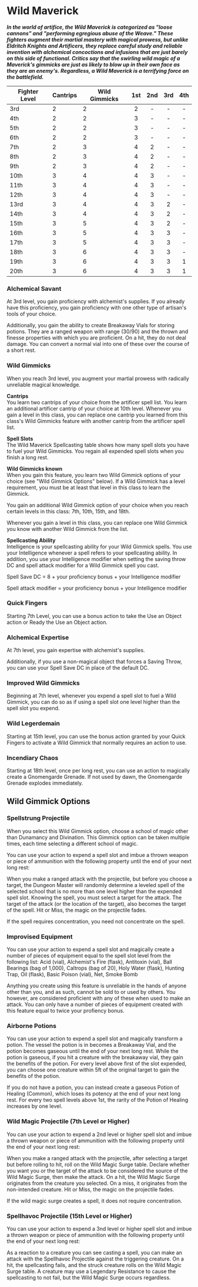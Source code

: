 # Wild Maverick
***In the world of artifice, the Wild Maverick is categorized as "loose cannons" and "performing egregious abuse of the Weave." These fighters augment their martial mastery with magical prowess, but unlike Eldritch Knights and Artificers, they replace careful study and reliable invention with alchemical concoctions and infusions that are just barely on this side of functional. Critics say that the swirling wild magic of a Maverick's gimmicks are just as likely to blow up in their own face as they are an enemy's. Regardless, a Wild Maverick is a terrifying force on the battlefield.***

| Fighter Level | Cantrips | Wild Gimmicks | 1st | 2nd | 3rd | 4th |
| ------------- | -------- | ------------- | :-: | :-: | :-: | :-: |
| 3rd | 2  | 2  | 2 | - | - | - |
| 4th | 2  | 2  | 3 | - | - | - |
| 5th | 2  | 2 | 3 | - | - | - |
| 6th | 2  | 2  | 3 | - | - | - |
| 7th | 2  | 3  | 4 | 2 | - | - |
| 8th | 2  | 3  | 4 | 2 | - | - |
| 9th | 2  | 3  | 4 | 2 | - | - |
| 10th | 3  | 4 | 4 | 3 | - | - |
| 11th | 3  | 4 | 4 | 3 | - | - |
| 12th | 3  | 4 | 4 | 3 | - | - |
| 13rd | 3  | 4 | 4 | 3 | 2 | - |
| 14th | 3  | 4 | 4 | 3 | 2 | - |
| 15th | 3  | 5 | 4 | 3 | 2 | - |
| 16th | 3  | 5 | 4 | 3 | 3 | - |
| 17th | 3  | 5 | 4 | 3 | 3 | - |
| 18th | 3  | 6 | 4 | 3 | 3 | - |
| 19th | 3  | 6 | 4 | 3 | 3 | 1 |
| 20th | 3  | 6 | 4 | 3 | 3 | 1 |

### Alchemical Savant
At 3rd level, you gain proficiency with alchemist's supplies. If you already have this proficiency, you gain proficiency with one other type of artisan's tools of your choice. 

Additionally, you gain the ability to create Breakaway Vials for storing potions. They are a ranged weapon with range (30/90) and the thrown and finesse properties with which you are proficient. On a hit, they do not deal damage. You can convert a normal vial into one of these over the course of a short rest. 

### Wild Gimmicks
When you reach 3rd level, you augment your martial prowess with radically unreliable magical knowledge.

**Cantrips**\
You learn two cantrips of your choice from the artificer spell list. You learn an additional artificer cantrip of your choice at 10th level. Whenever you gain a level in this class, you can replace one cantrip you learned from this class's Wild Gimmicks feature with another cantrip from the artificer spell list.
 
**Spell Slots**\
The Wild Maverick Spellcasting table shows how many spell slots you have to fuel your Wild Gimmicks. You regain all expended spell slots when you finish a long rest.

**Wild Gimmicks known**\
When you gain this feature, you learn two Wild Gimmick options of your choice (see "Wild Gimmick Options" below). If a Wild Gimmick has a level requirement, you must be at least that level in this class to learn the Gimmick. 

You gain an additional Wild Gimmick option of your choice when you reach certain levels in this class: 7th, 10th, 15th, and 18th.

Whenever you gain a level in this class, you can replace one Wild Gimmick you know with another Wild Gimmick from the list.

**Spellcasting Ability**\
Intelligence is your spellcasting ability for your Wild Gimmick spells. You use your Intelligence whenever a spell refers to your spellcasting ability. In addition, you use your Intelligence modifier when setting the saving throw DC and spell attack modifier for a Wild Gimmick spell you cast.

Spell Save DC = 8 + your proficiency bonus + your Intelligence modifier

Spell attack modifier = your proficiency bonus + your Intelligence modifier

### Quick Fingers
Starting 7th Level, you can use a bonus action to take the Use an Object action or Ready the Use an Object action.

### Alchemical Expertise
At 7th level, you gain expertise with alchemist's supplies. 

Additionally, if you use a non-magical object that forces a Saving Throw, you can use your Spell Save DC in place of the default DC. 

### Improved Wild Gimmicks
Beginning at 7th level, whenever you expend a spell slot to fuel a Wild Gimmick, you can do so as if using a spell slot one level higher than the spell slot you expend.

### Wild Legerdemain 
Starting at 15th level, you can use the bonus action granted by your Quick Fingers to activate a Wild Gimmick that normally requires an action to use. 

### Incendiary Chaos
Starting at 18th level, once per long rest, you can use an action to magically create a Gnomengarde Grenade. If not used by dawn, the Gnomengarde Grenade explodes immediately. 

## Wild Gimmick Options

### Spellstrung Projectile
When you select this Wild Gimmick option, choose a school of magic other than Dunamancy and Divination. This Gimmick option can be taken multiple times, each time selecting a different school of magic. 

You can use your action to expend a spell slot and imbue a thrown weapon or piece of ammunition with the following property until the end of your next long rest:

When you make a ranged attack with the projectile, but before you choose a target, the Dungeon Master will randomly determine a leveled spell of the selected school that is no more than one level higher than the expended spell slot. Knowing the spell, you must select a target for the attack. The target of the attack (or the location of the target), also becomes the target of the spell. Hit or Miss, the magic on the projectile fades. 

If the spell requires concentration, you need not concentrate on the spell.

### Improvised Equipment
You can use your action to expend a spell slot and magically create a number of pieces of equipment equal to the spell slot level from the following list: Acid (vial), Alchemist's Fire (flask), Antitoxin (vial), Ball Bearings (bag of 1,000), Caltrops (bag of 20), Holy Water (flask), Hunting Trap, Oil (flask), Basic Poison (vial), Net, Smoke Bomb

Anything you create using this feature is unreliable in the hands of anyone other than you, and as such, cannot be sold to or used by others. You however, are considered proficient with any of these when used to make an attack. You can only have a number of pieces of equipment created with this feature equal to twice your profiency bonus. 

### Airborne Potions
You can use your action to expend a spell slot and magically transform a potion. The vessel the potion is in becomes a Breakaway Vial, and the potion becomes gaseous until the end of your next long rest. While the potion is gaseous, if you hit a creature with the breakaway vial, they gain the benefits of the potion. For every level above first of the slot expended, you can choose one creature within 5ft of the original target to gain the benefits of the potion.

If you do not have a potion, you can instead create a gaseous Potion of Healing (Common), which loses its potency at the end of your next long rest. For every two spell levels above 1st, the rarity of the Potion of Healing increases by one level. 

### Wild Magic Projectile (7th Level or Higher)
You can use your action to expend a 2nd level or higher spell slot and imbue a thrown weapon or piece of ammunition with the following property until the end of your next long rest:

When you make a ranged attack with the projectile, after selecting a target but before rolling to hit, roll on the Wild Magic Surge table. Declare whether you want you or the target of the attack to be considered the source of the Wild Magic Surge, then make the attack. On a hit, the Wild Magic Surge originates from the creature you selected. On a miss, it originates from the non-intended creature. Hit or Miss, the magic on the projectile fades. 

If the wild magic surge creates a spell, it does not require concentration.

### Spellhavoc Projectile (15th Level or Higher)
You can use your action to expend a 3nd level or higher spell slot and imbue a thrown weapon or piece of ammunition with the following property until the end of your next long rest:

As a reaction to a creature you can see casting a spell, you can make an attack with the Spellhavoc Projectile against the triggering creature. On a hit, the spellcasting fails, and the struck creature rolls on the Wild Magic Surge table. A creature may use a Legendary Resistance to cause the spellcasting to not fail, but the Wild Magic Surge occurs regardless.

